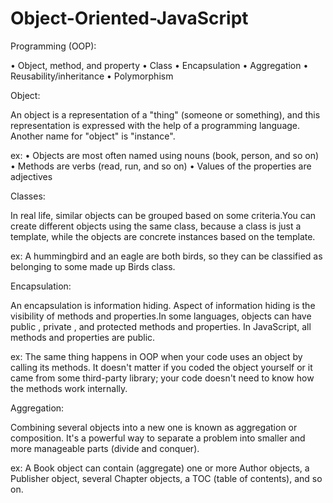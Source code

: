 # Object-Oriented-JavaScript

Programming (OOP):

•	 Object, method, and property
•	 Class
•	 Encapsulation
•	 Aggregation
•	 Reusability/inheritance
•	 Polymorphism

Object:

  An object is a representation of a "thing" (someone or something), and this representation is
expressed with the help of a programming language. Another name for "object" is "instance".

ex:
•	 Objects are most often named using nouns (book, person, and so on)
•	 Methods are verbs (read, run, and so on)
•	 Values of the properties are adjectives

Classes:

In real life, similar objects can be grouped based on some criteria.You can create different objects using the same class, because a class is just a template, while the objects are concrete instances based on the template.

ex:
  A hummingbird and an eagle are both birds, so they can be classified as belonging to some made up
Birds class.

Encapsulation:

An encapsulation is information hiding. Aspect of information hiding is the visibility of methods and properties.In some languages, objects can have public , private , and protected methods
and properties. In JavaScript, all methods and properties are public.

ex:
  The same thing happens in OOP when your code uses an object by calling its methods. It doesn't
matter if you coded the object yourself or it came from some third-party library; your code doesn't need to know how the methods work internally.

Aggregation:

   Combining several objects into a new one is known as aggregation or composition. It's a powerful way to separate a problem into smaller and more manageable parts (divide and conquer).

ex:
  A Book object can contain (aggregate) one or more Author objects, a Publisher object, several Chapter objects, a TOC (table of contents), and so on.
